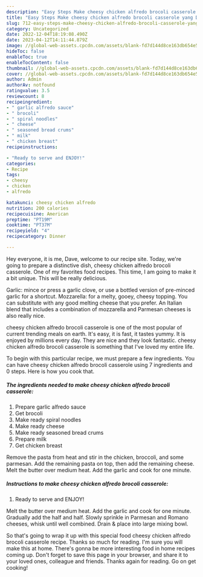 ```yaml
---
description: "Easy Steps Make cheesy chicken alfredo brocoli casserole yang Delicious"
title: "Easy Steps Make cheesy chicken alfredo brocoli casserole yang Delicious"
slug: 712-easy-steps-make-cheesy-chicken-alfredo-brocoli-casserole-yang-delicious
category: Uncategorized
date: 2022-12-04T18:19:08.490Z
date: 2023-04-12T14:11:44.879Z
image: //global-web-assets.cpcdn.com/assets/blank-fd7d144d8ce163db654e5a02c40b08a2775adb7897d16e4062681dc7e1b2800f.png
hideToc: false
enableToc: true
enableTocContent: false
thumbnail: //global-web-assets.cpcdn.com/assets/blank-fd7d144d8ce163db654e5a02c40b08a2775adb7897d16e4062681dc7e1b2800f.png
cover: //global-web-assets.cpcdn.com/assets/blank-fd7d144d8ce163db654e5a02c40b08a2775adb7897d16e4062681dc7e1b2800f.png
author: Admin
authorAv: notfound
ratingvalue: 3.5
reviewcount: 8
recipeingredient:
- " garlic alfredo sauce"
- " brocoli"
- " spiral noodles"
- " cheese"
- " seasoned bread crums"
- " milk"
- " chicken breast"
recipeinstructions:

- "Ready to serve and ENJOY!"
categories:
- Recipe
tags:
- cheesy
- chicken
- alfredo

katakunci: cheesy chicken alfredo 
nutrition: 200 calories
recipecuisine: American
preptime: "PT19M"
cooktime: "PT37M"
recipeyield: "4"
recipecategory: Dinner

---
```



Hey everyone, it is me, Dave, welcome to our recipe site. Today, we're going to prepare a distinctive dish, cheesy chicken alfredo brocoli casserole. One of my favorites food recipes. This time, I am going to make it a bit unique. This will be really delicious.

Garlic: mince or press a garlic clove, or use a bottled version of pre-minced garlic for a shortcut. Mozzarella: for a melty, gooey, cheesy topping. You can substitute with any good melting cheese that you prefer. An Italian blend that includes a combination of mozzarella and Parmesan cheeses is also really nice.

cheesy chicken alfredo brocoli casserole is one of the most popular of current trending meals on earth. It's easy, it is fast, it tastes yummy. It is enjoyed by millions every day. They are nice and they look fantastic. cheesy chicken alfredo brocoli casserole is something that I've loved my entire life.


To begin with this particular recipe, we must prepare a few ingredients. You can have cheesy chicken alfredo brocoli casserole using 7 ingredients and 0 steps. Here is how you cook that.

<!--inarticleads1-->

##### The ingredients needed to make cheesy chicken alfredo brocoli casserole:

1. Prepare  garlic alfredo sauce
1. Get  brocoli
1. Make ready  spiral noodles
1. Make ready  cheese
1. Make ready  seasoned bread crums
1. Prepare  milk
1. Get  chicken breast


Remove the pasta from heat and stir in the chicken, broccoli, and some parmesan. Add the remaining pasta on top, then add the remaining cheese. Melt the butter over medium heat. Add the garlic and cook for one minute. 

<!--inarticleads2-->

##### Instructions to make cheesy chicken alfredo brocoli casserole:


1. Ready to serve and ENJOY!

Melt the butter over medium heat. Add the garlic and cook for one minute. Gradually add the half and half. Slowly sprinkle in Parmesan and Romano cheeses, whisk until well combined. Drain &amp; place into large mixing bowl. 

So that's going to wrap it up with this special food cheesy chicken alfredo brocoli casserole recipe. Thanks so much for reading. I'm sure you will make this at home. There's gonna be more interesting food in home recipes coming up. Don't forget to save this page in your browser, and share it to your loved ones, colleague and friends. Thanks again for reading. Go on get cooking!
